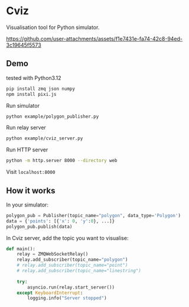 # Cviz 
Visualisation tool for Python simulator.


https://github.com/user-attachments/assets/f1e7431e-fa74-42c8-94ed-3c19645f5573

## Demo
tested with Python3.12
```bash
pip install zmq json numpy 
npm install pixi.js
```

Run simulator
```bash
python example/polygon_publisher.py
```

Run relay server 
```bash
python example/cviz_server.py
```

Run HTTP server
```bash
python -m http.server 8000 --directory web
```

Visit `localhost:8000`

## How it works

In your simulator:
```python
polygon_pub = Publisher(topic_name="polygon", data_type='Polygon')
data = {'points': [{'x': 0, 'y':0}, ...]}
polygon_pub.publish(data)
```

In Cviz server, add the topic you want to visualise:
```python
def main():
    relay = ZMQWebSocketRelay()
    relay.add_subscriber(topic_name="polygon")
    # relay.add_subscriber(topic_name="point")
    # relay.add_subscriber(topic_name="linestring")
    
    try:
        asyncio.run(relay.start_server())
    except KeyboardInterrupt:
        logging.info("Server stopped")
```

